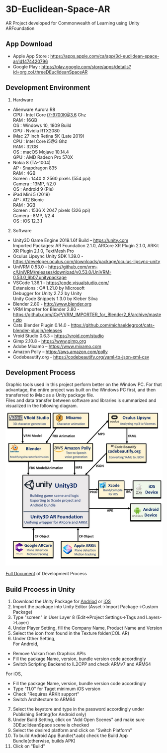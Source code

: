 # 3D-Euclidean-Space-AR
AR Project developed for Commonwealth of Learning using Unity ARFoundation

## App Download
 * Apple App Store : https://apps.apple.com/ca/app/3d-euclidean-space-ar/id1474420796
 * Google Play :  https://play.google.com/store/apps/details?id=org.col.threeDEuclideanSpaceAR

## Development Environment
1. Hardware
* Alienware Aurora R8        
    CPU  : Intel Core i7-9700K@3.6 Ghz  
    RAM  : 16GB  
    OS   : Windows 10, 1809 Build       
    GPU  : Nvidia RTX2080         
* iMac 27 inch Retina 5K (Late 2019)     
    CPU  : Intel Core i5@3 Ghz     
    RAM  :  32GB     
    OS   : macOS Mojave 10.14.4     
    GPU  : AMD Radeon Pro 570X     
* Nokia 8 (TA-1004)     
    AP       : Snapdragon 835     
    RAM      : 4GB     
    Screen   : 1440 X 2560 pixels (554 ppi)     
    Camera   : 13MP, f/2.0     
    OS       :  Android 9 (Pie)     
* iPad Mini 5 (2019)     
    AP       : A12 Bionic     
    RAM      : 3GB     
    Screen   : 1536 X 2047 pixels (326 ppi)     
    Camera   : 8MP, f/2.4     
    OS       : iOS 12.3.1        
2. Software    
* Unity3D Game Engine 2019.1.6f Build – https://unity.com     
    Imported Packages: AR Foundation 2.1.0, ARCore XR Plugin 2.1.0, ARKit XR Plugin 2.1.0, TextMesh Pro
* Oculus Lipsync Unity SDK 1.39.0 - https://developer.oculus.com/downloads/package/oculus-lipsync-unity 
* UniVRM 0.53.0 - https://github.com/vrm-c/UniVRM/releases/download/v0.53.0/UniVRM-0.53.0_6b07.unitypackage
* VSCode 1.36.1 - https://code.visualstudio.com/       
    Extensions : C# 1.21.0 by Microsoft     
                 Debugger for Unity 2.7.2 by Unity     
                 Unity Code Snippets 1.3.0 by Kleber Silva       
* Blender 2.80 - http://www.blender.org
* VRM Importer for Blender 2.80 - https://github.com/iCyP/VRM_IMPORTER_for_Blender2_8/archive/master.zip
* Cats Blender Plugin 0.14.0 - https://github.com/michaeldegroot/cats-blender-plugin/releases   
* Vroid Studio 0.6.3 – https://vroid.com/studio
* Gimp 2.10.8 - https://www.gimp.org
* Adobe Mixamo – https://www.mixamo.com 
* Amazon Polly – https://aws.amazon.com/polly
* Codebeautify.org - https://codebeautify.org/yaml-to-json-xml-csv     
## Development Process     
Graphic tools used in this project perform better on the Window PC. For that advantage, the entire project was built on the Windows PC first, and then transferred to iMac as a Unity package file.      
Files and data transfer between software and libraries is summarized and visualized in the following diagram.   
![alt](https://github.com/COL-inno/3D-Eucliden-Space-AR/blob/master/Images/software_and_libs_slide.jpg)      
        
[Full Document](https://github.com/COL-inno/3D-Eucliden-Space-AR/blob/master/3DEuclideanSpaceAR_Document.pdf) of Development Process     

## Build Prcoess in Unity     
1. Download the Unity Package for [Andriod](https://github.com/COL-inno/3D-Eucliden-Space-AR/raw/master/3DEuclideanSpace_Android_082219.unitypackage) or [iOS](https://github.com/COL-inno/3D-Eucliden-Space-AR/raw/master/3DEuclideanSpace_iOS_082219.unitypackage)     
2. Import the package into Unity Editor (Asset->Import Package->Custom Package)     
3. Type "screen" in User Layer 8 (Edit->Project Settings->Tags and Layers->Layer)     
4. Under Player Setting, fill the Company Name, Product Name and Version      
5. Select the icon from found in the Texture folder(COL AR)     
6. Under Other Setting,      
For Android,      
* Remove Vulkan from Graphics APIs     
* Fill the package Name, version, bundle version code accordingly       
* Switch Scripting Backend to IL2CPP and check ARMv7 and ARM64     
      
For iOS,     
* Fill the package Name, version, bundle version code accordingly     
* Type "11.0" for Taget minimum iOS version     
* Check "Requires ARKit support"     
* Switch Architecture to ARM64     
7. Select the keystore and type in the password accordingly under Publishing Setting(for Android only)      
8. Under Build Setting, click on "Add Open Scenes" and make sure 3DEuclideanSpace scene is checked     
9. Select the desired platform and click on "Switch Platform"     
10. To build Android App Bundle(*.aab) check the Build App Bundle(otherwise, builds APK)     
11. Click on "Build"     
